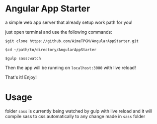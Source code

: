 # Angular App Starter

a simple web app server that already setup work path for you! 

just open terminal and use the following commands:

``` 
$git clone https://github.com/AimeTPGM/AngularAppStarter.git

$cd ~/path/to/directory/AngularAppStarter

$gulp sass:watch
``` 

Then the app will be running on ```localhost:3000``` with live reload!

That's it! Enjoy!

# Usage

folder ```sass``` is currently being watched by gulp with live reload and it will compile sass to css automatically to any change made in ```sass``` folder